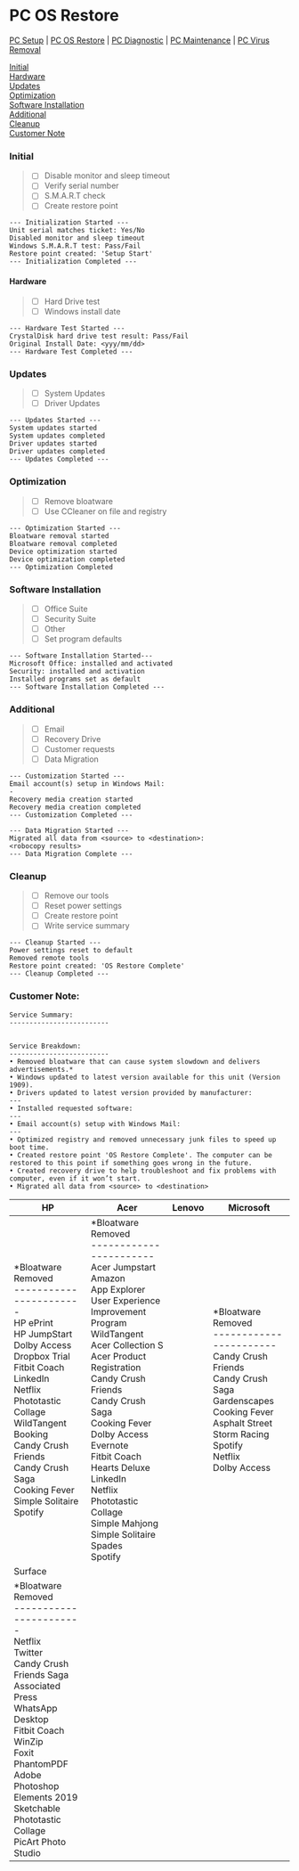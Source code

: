 # PC OS Restore

[PC Setup](https://github.com/justinchapdelaine/IT-Resources/blob/master/Documentation/Checklist/PC-Setup.md#pc-setup) | 
[PC OS Restore](https://github.com/justinchapdelaine/IT-Resources/blob/master/Documentation/Checklist/PC-OS-Restore.md#pc-os-restore) | 
[PC Diagnostic](https://github.com/justinchapdelaine/IT-Resources/blob/master/Documentation/Checklist/PC-Diagnostic.md#pc-diagnostic) | 
[PC Maintenance](https://github.com/justinchapdelaine/IT-Resources/blob/master/Documentation/Checklist/PC-Maintenance.md#pc-maintenance) | 
[PC Virus Removal](https://github.com/justinchapdelaine/IT-Resources/blob/master/Documentation/Checklist/PC-Virus-Removal.md#pc-virus-removal)

[Initial](#initial) <br>
[Hardware](#hardware) <br>
[Updates](#updates) <br>
[Optimization](#optimization) <br>
[Software Installation](#software-installation) <br>
[Additional](#additional) <br>
[Cleanup](#cleanup) <br>
[Customer Note](#customer-note) <br>

### Initial
> - [ ] Disable monitor and sleep timeout
> - [ ] Verify serial number 
> - [ ] S.M.A.R.T check
> - [ ] Create restore point

```
--- Initialization Started ---
Unit serial matches ticket: Yes/No
Disabled monitor and sleep timeout
Windows S.M.A.R.T test: Pass/Fail 
Restore point created: 'Setup Start'
--- Initialization Completed ---
```

#### Hardware
> - [ ] Hard Drive test
> - [ ] Windows install date

```
--- Hardware Test Started ---
CrystalDisk hard drive test result: Pass/Fail
Original Install Date: <yyy/mm/dd>
--- Hardware Test Completed ---
```
 
### Updates
> - [ ] System Updates
> - [ ] Driver Updates

```
--- Updates Started ---
System updates started
System updates completed
Driver updates started
Driver updates completed
--- Updates Completed ---
```

### Optimization
> - [ ] Remove bloatware
> - [ ] Use CCleaner on file and registry

```
--- Optimization Started ---
Bloatware removal started
Bloatware removal completed
Device optimization started
Device optimization completed
--- Optimization Completed
```

### Software Installation
> - [ ] Office Suite
> - [ ] Security Suite
> - [ ] Other
> - [ ] Set program defaults

```
--- Software Installation Started---
Microsoft Office: installed and activated
Security: installed and activation
Installed programs set as default
--- Software Installation Completed ---
```
 
### Additional 
> - [ ] Email
> - [ ] Recovery Drive
> - [ ] Customer requests
> - [ ] Data Migration

```
--- Customization Started ---
Email account(s) setup in Windows Mail:
-
Recovery media creation started
Recovery media creation completed
--- Customization Completed ---
```
```
--- Data Migration Started ---
Migrated all data from <source> to <destination>:
<robocopy results>
--- Data Migration Complete ---
```

### Cleanup
> - [ ] Remove our tools
> - [ ] Reset power settings
> - [ ] Create restore point
> - [ ] Write service summary

```
--- Cleanup Started ---
Power settings reset to default
Removed remote tools
Restore point created: 'OS Restore Complete'
--- Cleanup Completed ---
```

### Customer Note:
```
Service Summary:
-------------------------


Service Breakdown:
-------------------------
• Removed bloatware that can cause system slowdown and delivers advertisements.*
• Windows updated to latest version available for this unit (Version 1909).
• Drivers updated to latest version provided by manufacturer:
--- 
• Installed requested software:
--- 
• Email account(s) setup with Windows Mail:
--- 
• Optimized registry and removed unnecessary junk files to speed up boot time.
• Created restore point 'OS Restore Complete'. The computer can be restored to this point if something goes wrong in the future.
• Created recovery drive to help troubleshoot and fix problems with computer, even if it won’t start.
• Migrated all data from <source> to <destination>
```
| HP | Acer | Lenovo | Microsoft|
| --- | --- | --- | --- |
| \*Bloatware Removed<br>-----------------------<br>HP ePrint<br>HP JumpStart<br>Dolby Access<br>Dropbox Trial<br>Fitbit Coach<br>LinkedIn<br>Netflix<br>Phototastic Collage<br>WildTangent<br>Booking<br>Candy Crush Friends<br>Candy Crush Saga<br>Cooking Fever<br>Simple Solitaire<br>Spotify | \*Bloatware Removed<br>-----------------------<br>Acer Jumpstart<br>Amazon<br>App Explorer<br>User Experience Improvement Program<br>WildTangent<br>Acer Collection S<br>Acer Product Registration<br>Candy Crush Friends<br>Candy Crush Saga<br>Cooking Fever<br>Dolby Access<br>Evernote<br>Fitbit Coach<br>Hearts Deluxe<br>LinkedIn<br>Netflix<br>Phototastic Collage<br>Simple Mahjong<br>Simple Solitaire<br>Spades<br>Spotify | | \*Bloatware Removed<br>-----------------------<br>Candy Crush Friends<br>Candy Crush Saga<br>Gardenscapes<br>Cooking Fever<br>Asphalt Street Storm Racing<br>Spotify<br>Netflix<br>Dolby Access<br> |
| Surface |  |   |   |
| \*Bloatware Removed<br>-----------------------<br>Netflix<br>Twitter<br>Candy Crush Friends Saga<br>Associated Press<br>WhatsApp Desktop<br>Fitbit Coach<br>WinZip<br>Foxit PhantomPDF<br>Adobe Photoshop Elements 2019<br>Sketchable<br>Phototastic Collage<br>PicArt Photo Studio |   |   |   |
